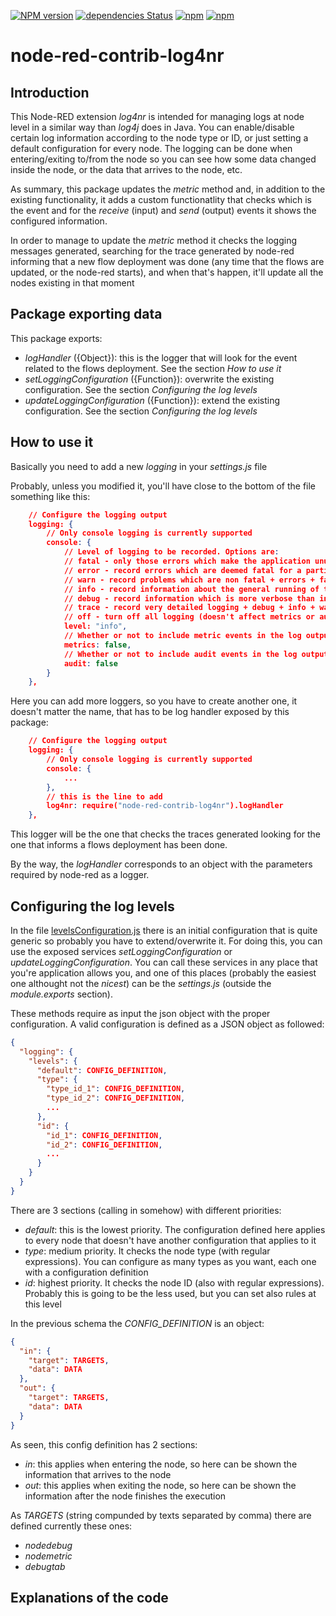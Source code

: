 [![NPM version](https://badge.fury.io/js/node-red-contrib-log4nr.svg)](http://badge.fury.io/js/node-red-contrib-log4nr)
[![dependencies Status](https://david-dm.org/atellezr/node-red-contrib-log4nr/status.svg)](https://david-dm.org/atellezr/node-red-contrib-log4nr)
[![npm](https://img.shields.io/npm/dw/node-red-contrib-log4nr.svg)](https://www.npmjs.com/package/node-red-contrib-log4nr)
[![npm](https://img.shields.io/npm/dt/node-red-contrib-log4nr.svg)](https://www.npmjs.com/package/node-red-contrib-log4nr)

# node-red-contrib-log4nr

## Introduction

This Node-RED extension *log4nr* is intended for managing logs at node level in a similar way than _log4j_ does in Java. You can enable/disable certain log information according to the node type or ID, or just setting a default configuration for every node. The logging can be done when entering/exiting to/from the node so you can see how some data changed inside the node, or the data that arrives to the node, etc.

As summary, this package updates the _metric_ method and, in addition to the existing functionality, it adds a custom functionatlity that checks which is the event and for the *receive* (input) and *send* (output) events it shows the configured information.

In order to manage to update the _metric_ method it checks the logging messages generated, searching for the trace generated by node-red informing that a new flow deployment was done (any time that the flows are updated, or the node-red starts), and when that's happen, it'll update all the nodes existing in that moment

## Package exporting data

This package exports:

-  *logHandler* ({Object}): this is the logger that will look for the event related to the flows deployment. See the section _How to use it_
-  *setLoggingConfiguration* ({Function}): overwrite the existing configuration. See the section _Configuring the log levels_
-  *updateLoggingConfiguration* ({Function}): extend the existing configuration. See the section _Configuring the log levels_

## How to use it

Basically you need to add a new _logging_ in your *settings.js* file

Probably, unless you modified it, you'll have close to the bottom of the file something like this:

```json
    // Configure the logging output
    logging: {
        // Only console logging is currently supported
        console: {
            // Level of logging to be recorded. Options are:
            // fatal - only those errors which make the application unusable should be recorded
            // error - record errors which are deemed fatal for a particular request + fatal errors
            // warn - record problems which are non fatal + errors + fatal errors
            // info - record information about the general running of the application + warn + error + fatal errors
            // debug - record information which is more verbose than info + info + warn + error + fatal errors
            // trace - record very detailed logging + debug + info + warn + error + fatal errors
            // off - turn off all logging (doesn't affect metrics or audit)
            level: "info",
            // Whether or not to include metric events in the log output
            metrics: false,
            // Whether or not to include audit events in the log output
            audit: false
        }
    },
```

Here you can add more loggers, so you have to create another one, it doesn't matter the name, that has to be log handler exposed by this package:

```json
    // Configure the logging output
    logging: {
        // Only console logging is currently supported
        console: {
            ...
        },
        // this is the line to add
        log4nr: require("node-red-contrib-log4nr").logHandler
    },
```

This logger will be the one that checks the traces generated looking for the one that informs a flows deployment has been done.

By the way, the _logHandler_ corresponds to an object with the parameters required by node-red as a logger.

## Configuring the log levels

In the file [levelsConfiguration.js](log4nr/levelsConfiguration.js) there is an initial configuration that is quite generic so probably you have to extend/overwrite it. For doing this, you can use the exposed services *setLoggingConfiguration* or *updateLoggingConfiguration*. You can call these services in any place that you're application allows you, and one of this places (probably the easiest one althought not the _nicest_) can be the _settings.js_ (outside the _module.exports_ section).

These methods require as input the json object with the proper configuration. A valid configuration is defined as a JSON object as followed:

```json
{
  "logging": {
    "levels": {
      "default": CONFIG_DEFINITION,
      "type": {
        "type_id_1": CONFIG_DEFINITION,
        "type_id_2": CONFIG_DEFINITION,
        ...
      },
      "id": {
        "id_1": CONFIG_DEFINITION,
        "id_2": CONFIG_DEFINITION,
        ...
      }
    }
  }
}
```

There are 3 sections (calling in somehow) with different priorities:

-  *default*: this is the lowest priority. The configuration defined here applies to every node that doesn't have another configuration that applies to it
-  *type*: medium priority. It checks the node type (with regular expressions). You can configure as many types as you want, each one with a configuration definition
-  *id*: highest priority. It checks the node ID (also with regular expressions). Probably this is going to be the less used, but you can set also rules at this level


In the previous schema the *CONFIG_DEFINITION* is an object:

```json
{
  "in": {
    "target": TARGETS,
    "data": DATA
  },
  "out": {
    "target": TARGETS,
    "data": DATA
  }
}
```

As seen, this config definition has 2 sections:

-  *in*: this applies when entering the node, so here can be shown the information that arrives to the node
-  *out*: this applies when exiting the node, so here can be shown the information after the node finishes the execution

As *TARGETS* (string compunded by texts separated by comma) there are defined currently these ones:

-  *nodedebug*
-  *nodemetric*
-  *debugtab*


## Explanations of the code
